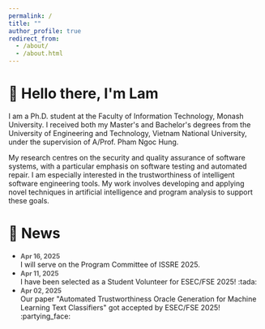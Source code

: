 ```yaml
---
permalink: /
title: ""
author_profile: true
redirect_from: 
  - /about/
  - /about.html
---
```


# 👋 Hello there, I'm Lam

I am a Ph.D. student at the Faculty of Information Technology, Monash University. I received both my Master's and Bachelor's degrees from the University of Engineering and Technology, Vietnam National University, under the supervision of A/Prof. Pham Ngoc Hung.

My research centres on the security and quality assurance of software systems, with a particular emphasis on software testing and automated repair. I am especially interested in the trustworthiness of intelligent software engineering tools. My work involves developing and applying novel techniques in artificial intelligence and program analysis to support these goals.

# 📢 News 

<style>
  .time {
    font-size: 0.9em;
    margin-bottom: 0;
    font-weight: bold;
    opacity: 0.7;
  }

  ul.no-bullets {
    list-style-type: none; /* Remove bullets */
    padding-inline-start: 0px;
    margin: 0 0 1.3em;
  }

  li > p {
     margin-bottom: 0;
  }

  ul.no-bullets li {
    margin-bottom: 0.8em;
  }
</style>

- <div class="time">Apr 16, 2025</div> I will serve on the Program Committee of ISSRE 2025.

- <div class="time">Apr 11, 2025</div> I have been selected as a Student Volunteer for ESEC/FSE 2025! :tada:

- <div class="time">Apr 02, 2025</div> Our paper "Automated Trustworthiness Oracle Generation for Machine Learning Text Classifiers" got accepted by ESEC/FSE 2025! :partying_face: